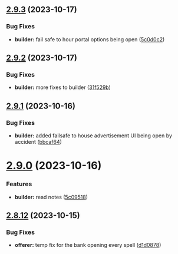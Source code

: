 ## [2.9.3](https://github.com/Torwent/wasp-free/compare/v2.9.2...v2.9.3) (2023-10-17)


### Bug Fixes

* **builder:** fail safe to hour portal options being open ([5c0d0c2](https://github.com/Torwent/wasp-free/commit/5c0d0c2ffa322c260bd803313aa1101388073d5c))



## [2.9.2](https://github.com/Torwent/wasp-free/compare/v2.9.1...v2.9.2) (2023-10-17)


### Bug Fixes

* **builder:** more fixes to builder ([31f529b](https://github.com/Torwent/wasp-free/commit/31f529bcfa5e620e43233ecbb909e18e5c84d62f))



## [2.9.1](https://github.com/Torwent/wasp-free/compare/v2.9.0...v2.9.1) (2023-10-16)


### Bug Fixes

* **builder:** added failsafe to house advertisement UI being open by accident ([bbcaf64](https://github.com/Torwent/wasp-free/commit/bbcaf641f63e5e8882176dd1ede19f4e8da72306))



# [2.9.0](https://github.com/Torwent/wasp-free/compare/v2.8.12...v2.9.0) (2023-10-16)


### Features

* **builder:** read notes ([5c09518](https://github.com/Torwent/wasp-free/commit/5c09518874c2404d8ea5d9612975cf618cb6a8de))



## [2.8.12](https://github.com/Torwent/wasp-free/compare/v2.8.11...v2.8.12) (2023-10-15)


### Bug Fixes

* **offerer:** temp fix for the bank opening every spell ([d1d0878](https://github.com/Torwent/wasp-free/commit/d1d08789602a20ba3ca44082884ecfec8b2a64bd))



